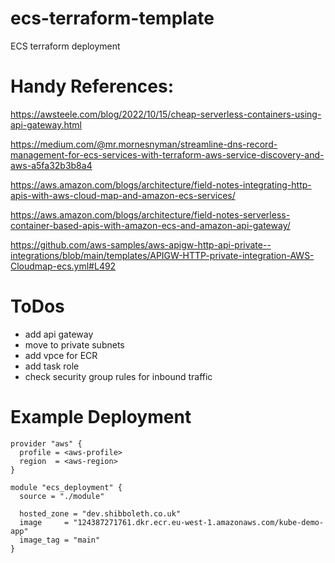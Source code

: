 # ecs-terraform-template
ECS terraform deployment


# Handy References:
https://awsteele.com/blog/2022/10/15/cheap-serverless-containers-using-api-gateway.html

https://medium.com/@mr.mornesnyman/streamline-dns-record-management-for-ecs-services-with-terraform-aws-service-discovery-and-aws-a5fa32b3b8a4

https://aws.amazon.com/blogs/architecture/field-notes-integrating-http-apis-with-aws-cloud-map-and-amazon-ecs-services/

https://aws.amazon.com/blogs/architecture/field-notes-serverless-container-based-apis-with-amazon-ecs-and-amazon-api-gateway/

https://github.com/aws-samples/aws-apigw-http-api-private--integrations/blob/main/templates/APIGW-HTTP-private-integration-AWS-Cloudmap-ecs.yml#L492

# ToDos

- add api gateway
- move to private subnets
- add vpce for ECR
- add task role
- check security group rules for inbound traffic

# Example Deployment

```
provider "aws" {
  profile = <aws-profile>
  region  = <aws-region>
}

module "ecs_deployment" {
  source = "./module"

  hosted_zone = "dev.shibboleth.co.uk"
  image     = "124387271761.dkr.ecr.eu-west-1.amazonaws.com/kube-demo-app"
  image_tag = "main"
}
```